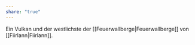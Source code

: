 ```yaml
---
share: "true"
---
```

Ein Vulkan und der westlichste der [[Feuerwallberge|Feuerwallberge]] von [[Fiirlann|Fiirlann]].